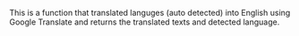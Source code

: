 This is a function that translated languges (auto detected) into English using Google Translate and returns the translated texts and detected language.
